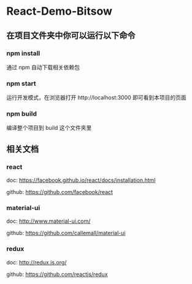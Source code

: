 # React-Demo-Bitsow

## 在项目文件夹中你可以运行以下命令

### npm install

通过 npm 自动下载相关依赖包

### npm start

运行开发模式，在浏览器打开 http://localhost:3000 即可看到本项目的页面

### npm build

编译整个项目到 build 这个文件夹里


## 相关文档

### react

doc: https://facebook.github.io/react/docs/installation.html

github: https://github.com/facebook/react

### material-ui

doc: http://www.material-ui.com/

github: https://github.com/callemall/material-ui


### redux

doc: http://redux.js.org/

github: https://github.com/reactjs/redux
